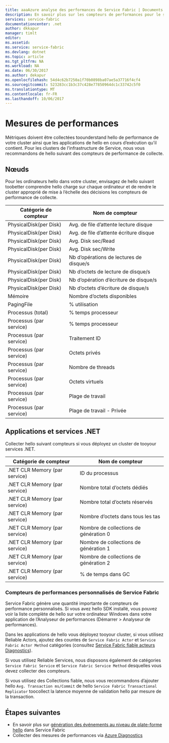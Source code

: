 ```yaml
---
title: aaaAzure analyse des performances de Service Fabric | Documents Microsoft
description: En savoir plus sur les compteurs de performances pour le suivi et le diagnostic des clusters Azure Service Fabric.
services: service-fabric
documentationcenter: .net
author: dkkapur
manager: timlt
editor: 
ms.assetid: 
ms.service: service-fabric
ms.devlang: dotnet
ms.topic: article
ms.tgt_pltfrm: NA
ms.workload: NA
ms.date: 06/30/2017
ms.author: dekapur
ms.openlocfilehash: 54d4c62b7250a1f70b0898ba07ae5a37716f4cf4
ms.sourcegitcommit: 523283cc1b3c37c428e77850964dc1c33742c5f0
ms.translationtype: MT
ms.contentlocale: fr-FR
ms.lasthandoff: 10/06/2017
---
```

# <a name="performance-metrics"></a>Mesures de performances

Métriques doivent être collectées toounderstand hello de performance de votre cluster ainsi que les applications de hello en cours d’exécution qu’il contient. Pour les clusters de l’infrastructure de Service, nous vous recommandons de hello suivant des compteurs de performance de collecte.

## <a name="nodes"></a>Nœuds

Pour les ordinateurs hello dans votre cluster, envisagez de hello suivant toobetter comprendre hello charge sur chaque ordinateur et de rendre le cluster approprié de mise à l’échelle des décisions les compteurs de performance de collecte.

| Catégorie de compteur | Nom de compteur |
| --- | --- |
| PhysicalDisk(per Disk) | Avg. de file d’attente lecture disque |
| PhysicalDisk(per Disk) | Avg. de file d’attente écriture disque |
| PhysicalDisk(per Disk) | Avg. Disk sec/Read |
| PhysicalDisk(per Disk) | Avg. Disk sec/Write |
| PhysicalDisk(per Disk) | Nb d’opérations de lectures de disque/s  |
| PhysicalDisk(per Disk) | Nb d’octets de lecture de disque/s  |
| PhysicalDisk(per Disk) | Nb d’opération d’écriture de disque/s |
| PhysicalDisk(per Disk) | Nb d’octets d’écriture de disque/s |
| Mémoire | Nombre d’octets disponibles |
| PagingFile | % utilisation |
| Processus (total) | % temps processeur |
| Processus (par service) | % temps processeur |
| Processus (par service) | Traitement ID |
| Processus (par service) | Octets privés |
| Processus (par service) | Nombre de threads |
| Processus (par service) | Octets virtuels |
| Processus (par service) | Plage de travail |
| Processus (par service) | Plage de travail - Privée |

## <a name="net-applications-and-services"></a>Applications et services .NET

Collecter hello suivant compteurs si vous déployez un cluster de tooyour services .NET. 

| Catégorie de compteur | Nom de compteur |
| --- | --- |
| .NET CLR Memory (par service) | ID du processus |
| .NET CLR Memory (par service) | Nombre total d’octets dédiés |
| .NET CLR Memory (par service) | Nombre total d’octets réservés |
| .NET CLR Memory (par service) | Nombre d’octets dans tous les tas |
| .NET CLR Memory (par service) | Nombre de collections de génération 0 |
| .NET CLR Memory (par service) | Nombre de collections de génération 1 |
| .NET CLR Memory (par service) | Nombre de collections de génération 2 |
| .NET CLR Memory (par service) | % de temps dans GC |

### <a name="service-fabrics-custom-performance-counters"></a>Compteurs de performances personnalisés de Service Fabric

Service Fabric génère une quantité importante de compteurs de performance personnalisés. Si vous avez hello SDK installé, vous pouvez voir la liste complète de hello sur votre ordinateur Windows dans votre application de l’Analyseur de performances (Démarrer > Analyseur de performances). 

Dans les applications de hello vous déployez tooyour cluster, si vous utilisez Reliable Actors, ajoutez des countes de `Service Fabric Actor` et `Service Fabric Actor Method` catégories (consultez [Service Fabric fiable acteurs Diagnostics](service-fabric-reliable-actors-diagnostics.md)).

Si vous utilisez Reliable Services, nous disposons également de catégories `Service Fabric Service` et `Service Fabric Service Method` desquelles vous devez collecter des compteurs. 

Si vous utilisez des Collections fiable, nous vous recommandons d’ajouter hello `Avg. Transaction ms/Commit` de hello `Service Fabric Transactional Replicator` toocollect la latence moyenne de validation hello par mesure de la transaction.


## <a name="next-steps"></a>Étapes suivantes

* En savoir plus sur [génération des événements au niveau de plate-forme hello](service-fabric-diagnostics-event-generation-infra.md) dans Service Fabric
* Collecter des mesures de performances via [Azure Diagnostics](service-fabric-diagnostics-event-aggregation-wad.md)
